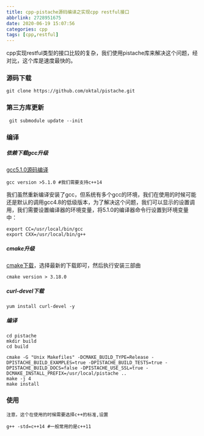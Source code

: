 ```yaml
---
title: cpp-pistache源码编译之实现cpp restful接口
abbrlink: 2728951675
date: 2020-06-19 15:07:56
categories: cpp
tags: [cpp,restful]
---
```


cpp实现restful类型的接口比较的复杂，我们使用pistache库来解决这个问题，经对比，这个库是速度最快的。

### 源码下载

~~~
git clone https://github.com/oktal/pistache.git
~~~

### 第三方库更新

~~~
 git submodule update --init
~~~

### 编译

##### 依赖下载gcc升级

[gcc5.1.0源码编译](http://www.helioswei.top/article/2230395924.html)

~~~ 
gcc version >5.1.0 #我们需要支持c++14
~~~

我们虽然重新编译安装了gcc，但系统有多个gcc的环境，我们在使用的时候可能还是默认的调用gcc4.8的低级版本，为了解决这个问题，我们可以显示的设置调用，我们需要设置编译器的环境变量，将5.1.0的编译器命令行设置到环境变量中：

~~~
export CC=/usr/local/bin/gcc
export CXX=/usr/local/bin/g++
~~~

##### cmake升级

[cmake下载](https://cmake.org/download/)，选择最新的下载即可，然后执行安装三部曲

~~~
cmake version > 3.18.0
~~~

##### curl-devel下载

~~~
yum install curl-devel -y
~~~

##### 编译

~~~
cd pistache
mkdir build
cd build
~~~

~~~
cmake -G "Unix Makefiles" -DCMAKE_BUILD_TYPE=Release -DPISTACHE_BUILD_EXAMPLES=true -DPISTACHE_BUILD_TESTS=true -DPISTACHE_BUILD_DOCS=false -DPISTACHE_USE_SSL=true -DCMAKE_INSTALL_PREFIX=/usr/local/pistache ..
make -j 4
make install
~~~



### 使用

`注意，这个在使用的时候需要选择c++的标准,设置`

~~~
g++ -std=c++14 #一般常用的是c++11
~~~




